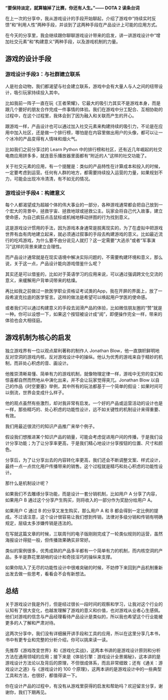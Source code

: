 **“要保持淡定，就算输掉了比赛，你还有人生。”—— DOTA 2 读条台词**

在上一次的分享中，我从游戏设计的手段开始聊起，介绍了游戏中“持续实时反馈”和“利用人性”两种手段，并谈到了这两种手段在产品设计上可能的应用方式。

在今天的分享里，我会继续跟你聊聊游戏设计带来的启发，讲一讲游戏设计中“增加社交元素”和“构建意义”两种手段，以及游戏机制的力量。

## 游戏的设计手段

### 游戏设计手段3：与社群建立联系

人是社会动物，我们都渴望与社会建立联系，游戏中会有大量人与人之间的纽带设计，吸引玩家持续投入其中。

比如我前一阵子一直在玩《王者荣耀》，它最大的吸引力其实不是游戏本身，而是跟几个要好的朋友合作完成一件事情的体验。我们在游戏中分工配合、互相协助的过程中，在这个过程里，我体会到了因为融入和关联而产生的开心。

跟游戏一样，产品设计也可以通过加入社交元素来构建持续的吸引力，不论是在应用中加入社区，还是做一个排行榜，哪怕是在内容里做出用户的头像，都可以让一个冰冷的产品变得有人情味和烟火气。

比如我们之前分享过的 Learn Python 中的排行榜和社区，还有近几年崛起的社交电商应用拼多多，就连音乐播放器里面都有“附近的人”这样的社交功能了。

关于社交元素的应用，有一个提醒是：类似的产品特性在计算成本和投入的时候，一定要考虑到运营。任何有人群的地方，都需要持续投入运营的力量，如果规划不力，可能会出现冷冷清清，有不如无的情况。

### 游戏设计手段4：构建意义

每个人都渴望成为超越个体的伟大事业的一部分，各种游戏通常都会把自己放到一个宏大的背景中，拯救宇宙、拯救地球或拯救公主。玩家会将自己代入故事，建立使命感，为自己疯狂点击鼠标或机械地移动拼图的行为找到意义。

这是游戏设计惯用的手法，因为游戏本身通常是脱离现实的，为了在虚拟中把游戏世界有血有肉地建立起来，就必须通过叙事的手段去构建游戏的意义。比如最近流行的吃鸡游戏，为什么要不由分说见人就打？这一定需要“大逃杀”或者“军事演习”这样的背景来建立合理性。

而产品设计通常就是在现实语境中解决实际问题的，不需要构建环境和意义，那么说，关于这一点，产品设计能向游戏借鉴什么呢？

其实还是可以借鉴的，比如对于英语学习的应用来说，可以通过强调跨文化交流的意义，来缓解用户背单词带来的枯燥。

再比如我之前做过一款医学职业资格证考试类的App，我在开屏的界面上，放了一段希波克拉底的医学誓言。这样的做法是希望可以唤起用户学医的使命感。

或者我们可以通过构建意义的手段去润滑产品的体验，比如微信朋友圈的“赞”就是一种。你可以设想一下，如果这个按钮被设计成“阅”，即便操作完全一样，带来的体验也会大相径庭。

## 游戏机制为核心的启发

独立游戏界有一位以观点犀利著称的制作人 Jonathan Blow，他一直旗帜鲜明地反对空洞的游戏内核，反对游戏设计中的操纵。他认为优秀的游戏来自于精妙的机制，而非处心积虑的音、画设计。

他推崇清晰易懂、简单有力的游戏机制，就像物理定律一样，游戏中无穷的变幻和惊喜都自然而然地从中演化出来，并不会让玩家觉得突兀。Jonathan Blow 以自己的作品《时空要塞》举例，其中所有的玩法都基于一个简单的假设：如果时间可以倒流，世界会变成什么样子。

他的观点虽然有些激烈，却对我非常有启发。一个好的产品或运营活动的设计也是一样，那些精巧的、处心积虑的功能性设计，远不如关键性的机制设计来得重要、有效。

我们用最近很流行的知识产品推广来举个例子。

假设我们想推进某个知识产品的销量，可能会考虑促进用户间的传播，于是我们设计分享功能；为了让分享率更高，于是我们精心地设计分享按钮的位置、尺寸和颜色。

分享后，为了让分享出去的内容转化率更高，我们还会不断调整文案、样式设计，最终一点一点优化用户传播带来的销售。这个过程就是精巧和处心积虑的功能性设计。

那什么是机制设计呢？

如果我们不去雕琢分享功能，而是设计一套分销机制，比如用户 A 分享了内容，如果用户 B 通过这个分享产生购买，则将收入的一部分作为奖励分给用户 A。

如果用户 C 通过 B 的分享又发生购买，那么用户 A 和 B 都会得到一定比例的提成。不过请注意，这个设计很容易让我们想到传销，法律对多级分销和传销有明确规定，层级太多涉嫌传销是违法的。

在写就这篇文章的时候，三联周刊的电子版刚刚完成了一轮类似规则的运营，虽然海报设计得挺一般，但传播效果确实非常好。

类似的案例很多，优秀成熟的产品多半都有一个简单有力的机制，而内核空洞的产品，多半是靠花里胡哨的设计和奇技淫巧的操纵来支撑。

如果你陷入了无尽的功能性设计中很难突破的时候，不妨停下来回到产品机制重新出发去做一些思考，看看会不会有新想法。

## 总结

关于游戏设计我是外行，但是经过很长一段时间的观察和学习，让我对这个行业的认知有了很大变化，也越发理解了游戏的意义和价值，也对游戏从业者心生感佩。他们对游戏的信念与产品经理看待产品设计是类似的，所以我也希望这个行业能被更多的人了解和严肃对待。

这两次分享中，我们没有详细展开讲手段和工具的应用，所以在这里分享几本书，书中有更专业和完整的分析介绍，你可以挑来读一读。

先推荐《游戏改变世界》和《游戏化实战》，这两本书讲的是游戏设计原则和分析方法在通用领域的应用；接下来是《体验引擎：游戏设计全景揭秘》，这本讲的是游戏设计方法论以及背后的原理，不但很成体系，而且非常细致；还有《通关：游戏设计之道》与《游戏设计的 100 个原理》，这两本讲的是游戏设计中的一些典型工具和方法，也很好，都值得读一下。

你在设计产品的过程中，有没有从游戏里获得的启发和帮助吗？欢迎留言分享，谢谢你，我们下期再见。